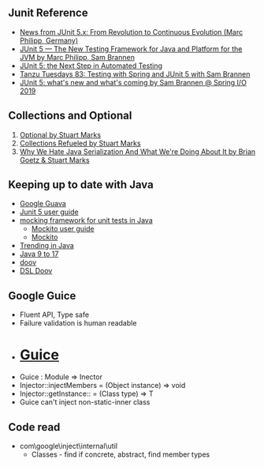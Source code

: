 ## Junit Reference
* [News from JUnit 5.x: From Revolution to Continuous Evolution (Marc Philipp, Germany)](https://www.youtube.com/watch?v=uyqQrS2Dbds)
* [JUnit 5 — The New Testing Framework for Java and Platform for the JVM by Marc Philipp, Sam Brannen](https://www.youtube.com/watch?v=oGaatK5ShUs)
* [JUnit 5: the Next Step in Automated Testing](https://www.youtube.com/watch?v=K7g2HUhWbNE)
* [Tanzu Tuesdays 83: Testing with Spring and JUnit 5 with Sam Brannen](https://www.youtube.com/watch?v=krA-A2HqWFQ)
* [JUnit 5: what's new and what's coming by Sam Brannen @ Spring I/O 2019](https://www.youtube.com/watch?v=AGcdT1W3eXA)

## Collections and Optional
1. [Optional by Stuart Marks](https://www.youtube.com/watch?v=fBYhtvY19xA)
2. [Collections Refueled by Stuart Marks](https://www.youtube.com/watch?v=q6zF3vf114M)
3. [Why We Hate Java Serialization And What We're Doing About It by Brian Goetz & Stuart Marks](https://www.youtube.com/watch?v=dOgfWXw9VrI)


## Keeping up to date with Java

* [Google Guava](https://github.com/google/guava/wiki)
* [Junit 5 user guide](https://junit.org/junit5/docs/current/user-guide/)
* [mocking framework for unit tests in Java](https://site.mockito.org/)
  * [Mockito user guide](https://javadoc.io/doc/org.mockito/mockito-core/latest/org/mockito/Mockito.html)
  * [Mockito](https://dzone.com/refcardz/mockito)
* [Trending in Java](https://github.com/trending/java)
* [Java 9 to 17](https://www.javaworld.com/article/3164262/java-language/java-9s-other-new-enhancements-part-1.html)
* [doov](https://github.com/doov-org/doov)
* [DSL Doov](https://static.rainfocus.com/oracle/oraclecode18/sess/1525874149985001Q3XY/PF/DSL.using%28java%29.toGoBeyond%28BeanValidation%29.at%28OracleCode%29%3B_1530359519477001SbsB.pdf)

## Google Guice
  * Fluent API, Type safe
  * Failure validation is human readable
* # [Guice](https://github.com/google/guice)
* Guice : Module => Inector
* Injector::injectMembers = (Object instance) => void
* Injector::getInstance:: = (Class<T> type) => T
* Guice can't inject non-static-inner class


## Code read
* com\google\inject\internal\util
  * Classes - find if concrete, abstract, find member types